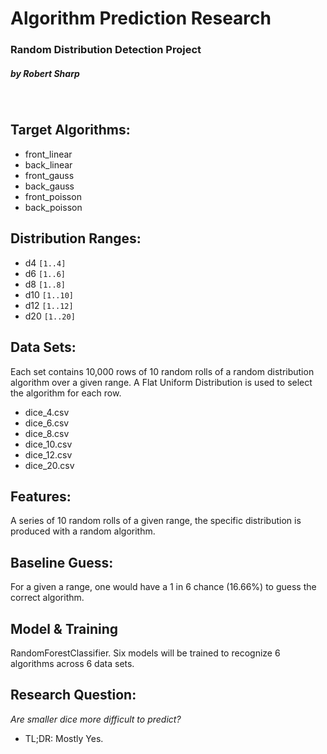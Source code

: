 # Algorithm Prediction Research
### Random Distribution Detection Project
##### by Robert Sharp
<br/>

## Target Algorithms:
- front_linear
- back_linear
- front_gauss
- back_gauss
- front_poisson
- back_poisson

## Distribution Ranges:
- d4 `[1..4]`
- d6 `[1..6]`
- d8 `[1..8]`
- d10 `[1..10]`
- d12 `[1..12]`
- d20 `[1..20]`

## Data Sets:
Each set contains 10,000 rows of 10 random rolls of a random distribution algorithm over a given range. A Flat Uniform Distribution is used to select the algorithm for each row.
- dice_4.csv
- dice_6.csv
- dice_8.csv
- dice_10.csv
- dice_12.csv
- dice_20.csv

## Features:
A series of 10 random rolls of a given range, the specific distribution is produced with a random algorithm.

## Baseline Guess:
For a given a range, one would have a 1 in 6 chance (16.66%) to guess the correct algorithm.

## Model & Training
RandomForestClassifier. Six models will be trained to recognize 6 algorithms across 6 data sets.

## Research Question: 
_Are smaller dice more difficult to predict?_
- TL;DR: Mostly Yes.
